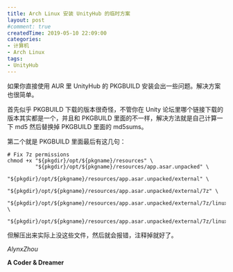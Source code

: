 ```yaml
---
title: Arch Linux 安装 UnityHub 的临时方案
layout: post
#comment: true
createdTime: 2019-05-10 22:09:00
categories:
- 计算机
- Arch Linux
tags:
- UnityHub
---
```

如果你直接使用 AUR 里 UnityHub 的 PKGBUILD 安装会出一些问题。解决方案也很简单。

<!--more-->

首先似乎 PKGBUILD 下载的版本很奇怪，不管你在 Unity 论坛里哪个链接下载的版本其实都是一个，并且和 PKGBUILD 里面的不一样，解决方法就是自己计算一下 md5 然后替换掉 PKGBUILD 里面的 md5sums。

第二个就是 PKGBUILD 里面最后有这几句：

```
# Fix 7z permissions
chmod +x "${pkgdir}/opt/${pkgname}/resources" \
         "${pkgdir}/opt/${pkgname}/resources/app.asar.unpacked" \
         "${pkgdir}/opt/${pkgname}/resources/app.asar.unpacked/external" \
         "${pkgdir}/opt/${pkgname}/resources/app.asar.unpacked/external/7z" \
         "${pkgdir}/opt/${pkgname}/resources/app.asar.unpacked/external/7z/linux64" \
         "${pkgdir}/opt/${pkgname}/resources/app.asar.unpacked/external/7z/linux64/7z"
```

但解压出来实际上没这些文件，然后就会报错，注释掉就好了。

*AlynxZhou*

**A Coder & Dreamer**
